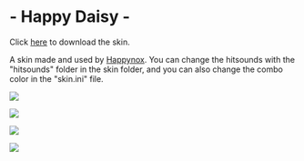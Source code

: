 # - Happy Daisy -

Click [here](https://mega.nz/file/24IFwQgQ#g9H4lSX-y253N3x2U9pYMil5DPzY2OMCDYytne6JtBk) to download the skin.

A skin made and used by [Happynox](https://osu.ppy.sh/users/15101580). You can change the hitsounds with the "hitsounds" folder in the skin folder, and you can also change the combo color in the "skin.ini" file.

![](https://i.imgur.com/1aHNAq0.png)

![](https://i.imgur.com/YeCFbQC.png)

![](https://i.imgur.com/iZ0d5sE.png)

![](https://i.imgur.com/ZPmWEHB.png)
